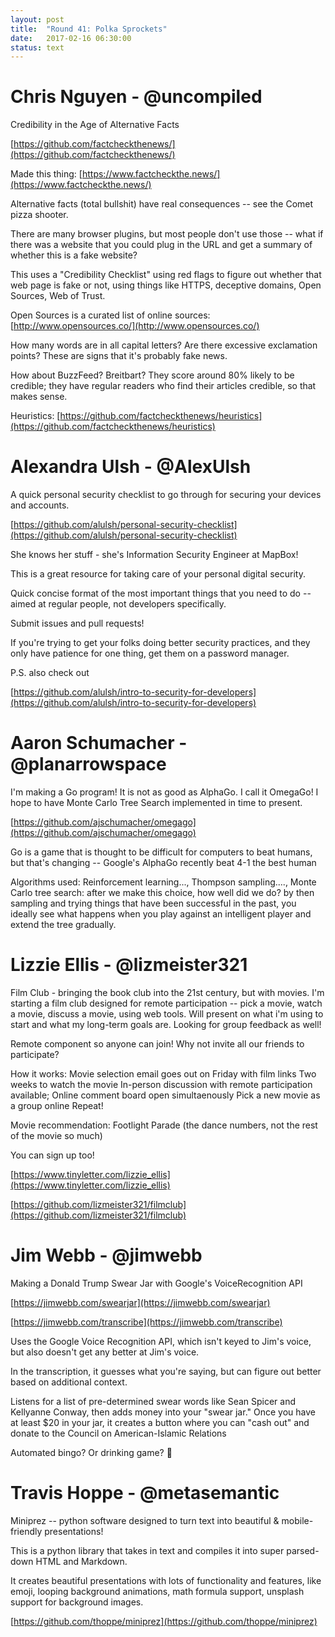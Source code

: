 ```yaml
---
layout: post
title:  "Round 41: Polka Sprockets"
date:   2017-02-16 06:30:00
status: text
---
```


# Chris Nguyen - @uncompiled

Credibility in the Age of Alternative Facts

[https://github.com/factcheckthenews/](https://github.com/factcheckthenews/)

Made this thing: [https://www.factcheckthe.news/](https://www.factcheckthe.news/)

Alternative facts (total bullshit) have real consequences -- see the Comet pizza shooter.

There are many browser plugins, but most people don't use those -- what if there was a website that you could plug in the URL and get a summary of whether this is a fake website?

This uses a "Credibility Checklist" using red flags to figure out whether that web page is fake or not, using things like HTTPS, deceptive domains, Open Sources, Web of Trust.

Open Sources is a curated list of online sources: [http://www.opensources.co/](http://www.opensources.co/)

How many words are in all capital letters? Are there excessive exclamation points? These are signs that it's probably fake news.

How about BuzzFeed?  Breitbart? They score around 80% likely to be credible; they have regular readers who find their articles credible, so that makes sense.

Heuristics: [https://github.com/factcheckthenews/heuristics](https://github.com/factcheckthenews/heuristics)

# Alexandra Ulsh - @AlexUlsh

A quick personal security checklist to go through for securing your devices and accounts.

[https://github.com/alulsh/personal-security-checklist](https://github.com/alulsh/personal-security-checklist)

She knows her stuff - she's Information Security Engineer at MapBox!

This is a great resource for taking care of your personal digital security.

Quick concise format of the most important things that you need to do -- aimed at regular people, not developers specifically.

Submit issues and pull requests!

If you're trying to get your folks doing better security practices, and they only have patience for one thing, get them on a password manager.

P.S. also check out

[https://github.com/alulsh/intro-to-security-for-developers](https://github.com/alulsh/intro-to-security-for-developers)

# Aaron Schumacher - @planarrowspace

I'm making a Go program! It is not as good as AlphaGo. I call it OmegaGo! I hope to have Monte Carlo Tree Search implemented in time to present.

[https://github.com/ajschumacher/omegago](https://github.com/ajschumacher/omegago)

Go is a game that is thought to be difficult for computers to beat humans, but that's changing -- Google's AlphaGo recently beat 4-1 the best human

Algorithms used: Reinforcement learning..., Thompson sampling...., Monte Carlo tree search: after we make this choice, how well did we do? by then sampling and trying things that have been successful in the past, you ideally see what happens when you play against an intelligent player and extend the tree gradually.

# Lizzie Ellis - @lizmeister321

Film Club - bringing the book club into the 21st century, but with movies. I'm starting a film club designed for remote participation -- pick a movie, watch a movie, discuss a movie, using web tools. Will present on what i'm using to start and what my long-term goals are. Looking for group feedback as well! 

Remote component so anyone can join! Why not invite all our friends to participate?

How it works:
Movie selection email goes out on Friday with film links
Two weeks to watch the movie
In-person discussion with remote participation available; Online comment board open simultaenously
Pick a new movie as a group online
Repeat!

Movie recommendation: Footlight Parade (the dance numbers, not the rest of the movie so much)

You can sign up too!

[https://www.tinyletter.com/lizzie_ellis](https://www.tinyletter.com/lizzie_ellis)

[https://github.com/lizmeister321/filmclub](https://github.com/lizmeister321/filmclub)

# Jim Webb - @jimwebb

Making a Donald Trump Swear Jar with Google's VoiceRecognition API

[https://jimwebb.com/swearjar](https://jimwebb.com/swearjar)

[https://jimwebb.com/transcribe](https://jimwebb.com/transcribe)

Uses the Google Voice Recognition API, which isn't keyed to Jim's voice, but also doesn't get any better at Jim's voice.

In the transcription, it guesses what you're saying, but can figure out better based on additional context.

Listens for a list of pre-determined swear words like Sean Spicer and Kellyanne Conway, then adds money into your "swear jar."  Once you have at least $20 in your jar, it creates a button where you can "cash out" and donate to the Council on American-Islamic Relations

Automated bingo? Or drinking game? :beers: 

# Travis Hoppe - @metasemantic

Miniprez -- python software designed to turn text into beautiful & mobile-friendly presentations!

This is a python library that takes in text and compiles it into super parsed-down HTML and Markdown.

It creates beautiful presentations with lots of functionality and features, like emoji, looping background animations, math formula support, unsplash support for background images.

[https://github.com/thoppe/miniprez](https://github.com/thoppe/miniprez)
